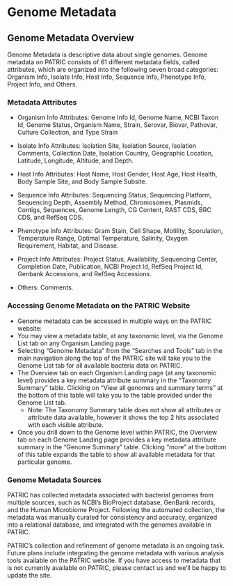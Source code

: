 # Genome Metadata

## Genome Metadata Overview

Genome Metadata is descriptive data about single genomes. Genome
metadata on PATRIC consists of 61 different metadata fields, called
attributes, which are organized into the following seven broad
categories: Organism Info, Isolate Info, Host Info, Sequence Info,
Phenotype Info, Project Info, and Others.

### Metadata Attributes

-   Organism Info Attributes: Genome Info Id, Genome Name, NCBI Taxon
    Id, Genome Status, Organism Name, Strain, Serovar, Biovar, Pathovar,
    Culture Collection, and Type Strain

-   Isolate Info Attributes: Isolation Site, Isolation Source, Isolation
    Comments, Collection Date, Isolation Country, Geographic Location,
    Latitude, Longitude, Altitude, and Depth.

-   Host Info Attributes: Host Name, Host Gender, Host Age, Host Health,
    Body Sample Site, and Body Sample Subsite.

-   Sequence Info Attributes: Sequencing Status, Sequencing Platform,
    Sequencing Depth, Assembly Method, Chromosomes, Plasmids, Contigs,
    Sequences, Genome Length, CG Content, RAST CDS, BRC CDS, and RefSeq
    CDS.

-   Phenotype Info Attributes: Gram Stain, Cell Shape, Motility,
    Sporulation, Temperature Range, Optimal Temperature, Salinity,
    Oxygen Requirement, Habitat, and Disease.

-   Project Info Attributes: Project Status, Availability, Sequencing
    Center, Completion Date, Publication, NCBI Project Id, RefSeq
    Project Id, Genbank Accessions, and RefSeq Accessions.

-   Others: Comments.

### Accessing Genome Metadata on the PATRIC Website

-   Genome metadata can be accessed in multiple ways on the PATRIC
    website:
-   You may view a metadata table, at any taxonomic level, via the
    Genome List tab on any Organism Landing page.
-   Selecting “Genome Metadata” from the “Searches and Tools” tab in the
    main navigation along the top of the PATRIC site will take you to
    the Genome List tab for all available bacteria data on PATRIC.
-   The Overview tab on each Organism Landing page (at any taxonomic
    level) provides a key metadata attribute summary in the “Taxonomy
    Summary” table. Clicking on “View all genomes and summary terms” at
    the bottom of this table will take you to the table provided under
    the Genome List tab.
    -   Note: The Taxonomy Summary table does not show all attributes or
        attribute data available, however it shows the top 2 hits
        associated with each visible attribute.
-   Once you drill down to the Genome level within PATRIC, the Overview
    tab on each Genome Landing page provides a key metadata attribute
    summary in the “Genome Summary” table. Clicking “more” at the bottom
    of this table expands the table to show all available metadata for
    that particular genome.

### Genome Metadata Sources

PATRIC has collected metadata associated with bacterial genomes from
multiple sources, such as NCBI’s BioProject database, GenBank records,
and the Human Microbiome Project. Following the automated collection,
the metadata was manually curated for consistency and accuracy,
organized into a relational database, and integrated with the genomes
available in PATRIC.

PATRIC’s collection and refinement of genome metadata is an ongoing
task. Future plans include integrating the genome metadata with various
analysis tools available on the PATRIC website. If you have access to
metadata that is not currently available on PATRIC, please contact us
and we’ll be happy to update the site.

